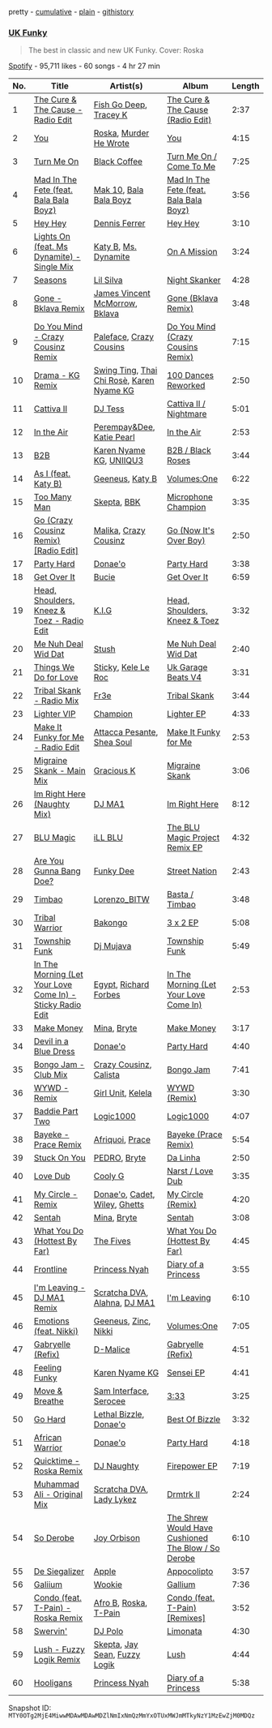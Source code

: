 pretty - [cumulative](/playlists/cumulative/37i9dQZF1DX2JKi7oFC6Jv.md) - [plain](/playlists/plain/37i9dQZF1DX2JKi7oFC6Jv) - [githistory](https://github.githistory.xyz/mackorone/spotify-playlist-archive/blob/main/playlists/plain/37i9dQZF1DX2JKi7oFC6Jv)

### [UK Funky](https://open.spotify.com/playlist/37i9dQZF1DX2JKi7oFC6Jv)

> The best in classic and new UK Funky\. Cover: Roska

[Spotify](https://open.spotify.com/user/spotify) - 95,711 likes - 60 songs - 4 hr 27 min

| No. | Title | Artist(s) | Album | Length |
|---|---|---|---|---|
| 1 | [The Cure & The Cause \- Radio Edit](https://open.spotify.com/track/2aYryJEl86lIZWCS6X1CUm) | [Fish Go Deep](https://open.spotify.com/artist/0fOlkKkWVb6gOtwUXL2i0y), [Tracey K](https://open.spotify.com/artist/2RG9WXLhvCaeGE3gFaAAZg) | [The Cure & The Cause \(Radio Edit\)](https://open.spotify.com/album/4O082xEh8tgidqkcNKrVEN) | 2:37 |
| 2 | [You](https://open.spotify.com/track/6u3r5ZllVScUXAHVSLsJVC) | [Roska](https://open.spotify.com/artist/5p8U1acntDKzfbbZLwWYE5), [Murder He Wrote](https://open.spotify.com/artist/4n11sJzNp7JjBQw9sDze9Z) | [You](https://open.spotify.com/album/4fgDSI70opc5iYRVcPBb5w) | 4:15 |
| 3 | [Turn Me On](https://open.spotify.com/track/7aUlBqAHppttybHHYrefZk) | [Black Coffee](https://open.spotify.com/artist/6wMr4zKPrrR0UVz08WtUWc) | [Turn Me On / Come To Me](https://open.spotify.com/album/2wVWjbRa5CuecQyf9Iu6en) | 7:25 |
| 4 | [Mad In The Fete \(feat\. Bala Bala Boyz\)](https://open.spotify.com/track/5Ax15OS8YLh8o7m20C90LX) | [Mak 10](https://open.spotify.com/artist/7b99UWPONneDHPNUmOppM9), [Bala Bala Boyz](https://open.spotify.com/artist/6VEV31FFx8Fh0cO37Twj11) | [Mad In The Fete \(feat\. Bala Bala Boyz\)](https://open.spotify.com/album/2rMfnYger1SSWEzZwayOpr) | 3:56 |
| 5 | [Hey Hey](https://open.spotify.com/track/6o4KTcGUoN8Xse2SNHorGU) | [Dennis Ferrer](https://open.spotify.com/artist/0MGTHZpAGf7isSfw8yMIoi) | [Hey Hey](https://open.spotify.com/album/4WOHS9vWb4Mu1bjNobDHmO) | 3:10 |
| 6 | [Lights On \(feat\. Ms Dynamite\) \- Single Mix](https://open.spotify.com/track/7FNcb05eBgScWaEEvJRKiw) | [Katy B](https://open.spotify.com/artist/5EUdiv20t58GCS09VMKk7M), [Ms\. Dynamite](https://open.spotify.com/artist/42qLC3FgtazA9AvaIoiP62) | [On A Mission](https://open.spotify.com/album/6KV9kNSuC1mmzrXKx6p6vV) | 3:24 |
| 7 | [Seasons](https://open.spotify.com/track/6GIpugZiRzU7XRbOYu5J1Z) | [Lil Silva](https://open.spotify.com/artist/2Kv0ApBohrL213X9avMrEn) | [Night Skanker](https://open.spotify.com/album/3bYu4hIyWLSQk6IoKeHkvd) | 4:28 |
| 8 | [Gone \- Bklava Remix](https://open.spotify.com/track/2JMNzion86EWocg5WhqYeS) | [James Vincent McMorrow](https://open.spotify.com/artist/7FDlvgcodNfC0IBdWevl4u), [Bklava](https://open.spotify.com/artist/71t5uC7AYxisT7Z55Y2Kqd) | [Gone \(Bklava Remix\)](https://open.spotify.com/album/3pqO9UtBlcOd1ZKfmlHK99) | 3:48 |
| 9 | [Do You Mind \- Crazy Cousinz Remix](https://open.spotify.com/track/5VnFXAOr6nLxbHuO3DjJBN) | [Paleface](https://open.spotify.com/artist/0qUCsTc5cWyv1svw2osJs8), [Crazy Cousins](https://open.spotify.com/artist/5RkMe6R9nx6zFIyBxZDGfr) | [Do You Mind \(Crazy Cousins Remix\)](https://open.spotify.com/album/0nAG55NlcJhwxHk7pF1DKx) | 7:15 |
| 10 | [Drama \- KG Remix](https://open.spotify.com/track/7eybuKPxcnQhH0kek8cdtd) | [Swing Ting](https://open.spotify.com/artist/6fvaKKPtpStFRXRTMmnYMX), [Thai Chi Rosè](https://open.spotify.com/artist/2cnUw1pL9ejLDYAd045bWR), [Karen Nyame KG](https://open.spotify.com/artist/2TsxAQQq0xVbjBOPXozFVz) | [100 Dances Reworked](https://open.spotify.com/album/0cx2mbLqBlGs1GrCtm28hk) | 2:50 |
| 11 | [Cattiva II](https://open.spotify.com/track/4tmVNT48Gax72Z34z8USF5) | [DJ Tess](https://open.spotify.com/artist/6vORm2dI5te54ETv0BBANC) | [Cattiva II / Nightmare](https://open.spotify.com/album/7wuzqUy3RfyAwJAvGIzhYK) | 5:01 |
| 12 | [In the Air](https://open.spotify.com/track/7Bo2yUrdisTMdQaFxsyYWb) | [Perempay&amp;Dee](https://open.spotify.com/artist/4jXioLVALuM4ZjScQumZgS), [Katie Pearl](https://open.spotify.com/artist/4oG2rj0Ojr35Pz6Z5NPlz8) | [In the Air](https://open.spotify.com/album/6aafzIxhjHMoFkgu9cdOju) | 2:53 |
| 13 | [B2B](https://open.spotify.com/track/3OrMbFUgXjchOYTU8TeLO7) | [Karen Nyame KG](https://open.spotify.com/artist/2TsxAQQq0xVbjBOPXozFVz), [UNIIQU3](https://open.spotify.com/artist/5aR8qSaApKChlZvzB0Jfpx) | [B2B / Black Roses](https://open.spotify.com/album/7rs4RT4DkkGWpdxT9belLA) | 3:44 |
| 14 | [As I \(feat\. Katy B\)](https://open.spotify.com/track/4m4bkvpKjOr439pmr4892r) | [Geeneus](https://open.spotify.com/artist/6ejhSoIRxxVXEDJTR3kAVx), [Katy B](https://open.spotify.com/artist/5EUdiv20t58GCS09VMKk7M) | [Volumes:One](https://open.spotify.com/album/60unLuchirb55pFWGSi5WX) | 6:22 |
| 15 | [Too Many Man](https://open.spotify.com/track/5iWkcEcUfymaq0POyWCbBQ) | [Skepta](https://open.spotify.com/artist/2p1fiYHYiXz9qi0JJyxBzN), [BBK](https://open.spotify.com/artist/24H5fZrUsczeOXjMQufShz) | [Microphone Champion](https://open.spotify.com/album/5pgSLDET4rMkAok3X4k0wP) | 3:35 |
| 16 | [Go \(Crazy Cousinz Remix\) \[Radio Edit\]](https://open.spotify.com/track/6mPFZysBmfAlDI4hmdOt7o) | [Malika](https://open.spotify.com/artist/4oCDlRaa8yRpe4keBeoVjb), [Crazy Cousinz](https://open.spotify.com/artist/6VXB0WH4MfmhZyongoEYZr) | [Go \(Now It's Over Boy\)](https://open.spotify.com/album/6Yb1sWq5u0lMJ4n90835L2) | 2:50 |
| 17 | [Party Hard](https://open.spotify.com/track/0S0qKgHu2CCL3MjPo3HMl5) | [Donae'o](https://open.spotify.com/artist/3xcx9CcYTM4M1890B8o9Bp) | [Party Hard](https://open.spotify.com/album/4HkdumZIdnXHQMYgwtG1VV) | 3:38 |
| 18 | [Get Over It](https://open.spotify.com/track/6EEL5iBZY1GecVqZrTd6Qs) | [Bucie](https://open.spotify.com/artist/7suaOI2AMM3ZqTa04oB8fG) | [Get Over It](https://open.spotify.com/album/4oFn3dF7q9lqii7y6AjYmB) | 6:59 |
| 19 | [Head, Shoulders, Kneez & Toez \- Radio Edit](https://open.spotify.com/track/0amlI2JWPEfxioAcc7kVSJ) | [K.I.G](https://open.spotify.com/artist/5urltEzdvmWz8tl1J4reSj) | [Head, Shoulders, Kneez & Toez](https://open.spotify.com/album/2Xi4tCQ7x4vnoNDCSdRoQv) | 3:32 |
| 20 | [Me Nuh Deal Wid Dat](https://open.spotify.com/track/3WJcd5MR3tM4zgaOJVTGXV) | [Stush](https://open.spotify.com/artist/3lR9sktAKCI2eJeTEHBcTT) | [Me Nuh Deal Wid Dat](https://open.spotify.com/album/7bidDEdcAleSX40qHvxEd1) | 2:40 |
| 21 | [Things We Do for Love](https://open.spotify.com/track/6aK9ltNssyBsh0C6Q9ZsVZ) | [Sticky](https://open.spotify.com/artist/2M9VekPKghfVcZKgiugbNH), [Kele Le Roc](https://open.spotify.com/artist/6147A0TM1JrrEkin51nwnD) | [Uk Garage Beats V4](https://open.spotify.com/album/0IhOfm65ovw4xuw8XXsef3) | 3:31 |
| 22 | [Tribal Skank \- Radio Mix](https://open.spotify.com/track/1o8waXzOEeUIAlsApWyLEp) | [Fr3e](https://open.spotify.com/artist/6sezwfsYnNgPPKvmv9FmoF) | [Tribal Skank](https://open.spotify.com/album/2waOIVyj1rWWRyBssmfAbt) | 3:44 |
| 23 | [Lighter VIP](https://open.spotify.com/track/58mlFUs5fy2d6B7bGA06iV) | [Champion](https://open.spotify.com/artist/3cHya45cxGzLYIPg2LRCCR) | [Lighter EP](https://open.spotify.com/album/1aMv0600AWsjglH7gdeOuL) | 4:33 |
| 24 | [Make It Funky for Me \- Radio Edit](https://open.spotify.com/track/3qb9Fv1hvfvu1JDssgHni7) | [Attacca Pesante](https://open.spotify.com/artist/71tqljagflr75OBdRDBWCa), [Shea Soul](https://open.spotify.com/artist/6nk7YSGGvz4AOOkbfMCNHh) | [Make It Funky for Me](https://open.spotify.com/album/1qgm6HW2V0GJXwpL1irUYl) | 2:53 |
| 25 | [Migraine Skank \- Main Mix](https://open.spotify.com/track/54KCXjzkieeuv6L0fzL0CG) | [Gracious K](https://open.spotify.com/artist/6V1DvxiIkIOvjTK2yzLNyy) | [Migraine Skank](https://open.spotify.com/album/6RhGWsbhsG19udkx5UotWT) | 3:06 |
| 26 | [Im Right Here \(Naughty Mix\)](https://open.spotify.com/track/5aVCzF8Df9wnnkskNK3ZDs) | [DJ MA1](https://open.spotify.com/artist/2QJVs1SDIWbAIqLSavHBQi) | [Im Right Here](https://open.spotify.com/album/4xJgP8lZ2v1F7SqSTScyvr) | 8:12 |
| 27 | [BLU Magic](https://open.spotify.com/track/7jXF5MEo0MBRjdf5Uy7j1t) | [iLL BLU](https://open.spotify.com/artist/550Zxz0BTZi3yd8gX9QINw) | [The BLU Magic Project Remix EP](https://open.spotify.com/album/1p8R2BA13zfBxEO5fMlImp) | 4:32 |
| 28 | [Are You Gunna Bang Doe?](https://open.spotify.com/track/4W7pSezkbbWWQIiRsiNxoW) | [Funky Dee](https://open.spotify.com/artist/4hzlCYExpUNcY6r0jFG3Pv) | [Street Nation](https://open.spotify.com/album/04geSaCj6lElctYUC0gFTd) | 2:43 |
| 29 | [Timbao](https://open.spotify.com/track/5sNy4a6dJKPNb2DFZ4qvxZ) | [Lorenzo\_BITW](https://open.spotify.com/artist/3Za28S9hIyeyGQmAk8d4FV) | [Basta / Timbao](https://open.spotify.com/album/2YgTYx8XxrFbOy08eVyNpA) | 3:48 |
| 30 | [Tribal Warrior](https://open.spotify.com/track/5nlOnRGgf46AmVzyAPDPyh) | [Bakongo](https://open.spotify.com/artist/4FmchdtAj76UxQiNOjCgMo) | [3 x 2 EP](https://open.spotify.com/album/4dvYDMor2bCeiyQh7hK4dJ) | 5:08 |
| 31 | [Township Funk](https://open.spotify.com/track/32bk6u6Pbe2cotvyKJgrP0) | [Dj Mujava](https://open.spotify.com/artist/5lwkumgV9KuPaGGRKxgdVu) | [Township Funk](https://open.spotify.com/album/3luAwCNNb1nLAwq2oMUhJi) | 5:49 |
| 32 | [In The Morning \(Let Your Love Come In\) \- Sticky Radio Edit](https://open.spotify.com/track/1nneW6gCqP7U9BPQ4F3Adg) | [Egypt](https://open.spotify.com/artist/3GhpUqhcaWVF5OdPb4KH86), [Richard Forbes](https://open.spotify.com/artist/0zz4dNczrASgFx0fkXrjJB) | [In The Morning \(Let Your Love Come In\)](https://open.spotify.com/album/0MT0W3eXcBOsBxTRguRnEk) | 2:53 |
| 33 | [Make Money](https://open.spotify.com/track/5D2nyKpovnlc0o6dFWA4Y1) | [Mina](https://open.spotify.com/artist/2KvWE2yC2SS2fck2WOm8Kv), [Bryte](https://open.spotify.com/artist/4LFakjYAIBquTKsvvLNiGi) | [Make Money](https://open.spotify.com/album/0lF3TZ4d8dK723Icsy5dvH) | 3:17 |
| 34 | [Devil in a Blue Dress](https://open.spotify.com/track/6mXvnvgtkVjXlg8bjzN71g) | [Donae'o](https://open.spotify.com/artist/3xcx9CcYTM4M1890B8o9Bp) | [Party Hard](https://open.spotify.com/album/4HkdumZIdnXHQMYgwtG1VV) | 4:40 |
| 35 | [Bongo Jam \- Club Mix](https://open.spotify.com/track/43MvSFYL99yAvRi4a3Ln8U) | [Crazy Cousinz](https://open.spotify.com/artist/6VXB0WH4MfmhZyongoEYZr), [Calista](https://open.spotify.com/artist/6A2nY049pOVi16IhBf5Ui2) | [Bongo Jam](https://open.spotify.com/album/6xWb3uW2YtedtmnBWYKUMN) | 7:41 |
| 36 | [WYWD \- Remix](https://open.spotify.com/track/4hFi1gI6EUBHoi9FjtvCKN) | [Girl Unit](https://open.spotify.com/artist/3Jq7bBEptoqWjGQwrkLTWp), [Kelela](https://open.spotify.com/artist/1U0sIzpRtDkvu1hXXzxh60) | [WYWD \(Remix\)](https://open.spotify.com/album/59jfLC0bogTno4bbYdyLgR) | 3:30 |
| 37 | [Baddie Part Two](https://open.spotify.com/track/6E7XIQi34rNTNfyNPOK59l) | [Logic1000](https://open.spotify.com/artist/2EFsfh1zewsSWhDINv7j1I) | [Logic1000](https://open.spotify.com/album/7fZTnHD6lSqDSJdKw1bHGn) | 4:07 |
| 38 | [Bayeke \- Prace Remix](https://open.spotify.com/track/3K648LEPGPtfd0CSC36wkx) | [Afriquoi](https://open.spotify.com/artist/2WEEw0QrAOyeMHpeXnDqQT), [Prace](https://open.spotify.com/artist/2K5oIzqUzZKO738h7GT3iv) | [Bayeke \(Prace Remix\)](https://open.spotify.com/album/6nLaRTMNGiPyhszXePW6NP) | 5:54 |
| 39 | [Stuck On You](https://open.spotify.com/track/2Xb7RtwHMkdNF5nCDWS1W5) | [PEDRO](https://open.spotify.com/artist/0itKTaTB3xwSl5Na3TdXM5), [Bryte](https://open.spotify.com/artist/3l3kDKYrIrWoPDA5R0VWEO) | [Da Linha](https://open.spotify.com/album/6SL6Sd07xhv6Rsr6TrFjPh) | 2:50 |
| 40 | [Love Dub](https://open.spotify.com/track/2T4eUTOuEXnUWsQVyPzdGf) | [Cooly G](https://open.spotify.com/artist/0XfcR8jVPEm77dOJEN9tvq) | [Narst / Love Dub](https://open.spotify.com/album/14AlAp96M3GOiLoGSdeAYu) | 3:35 |
| 41 | [My Circle \- Remix](https://open.spotify.com/track/7gDEIbmCStEGzICfqOTWeJ) | [Donae'o](https://open.spotify.com/artist/3xcx9CcYTM4M1890B8o9Bp), [Cadet](https://open.spotify.com/artist/1Gm0kKaDx4GH6pQF88rjSK), [Wiley](https://open.spotify.com/artist/7k9T7lZlHjRAM1bb0r9Rm3), [Ghetts](https://open.spotify.com/artist/7zJL978NtANOysfGY21ty6) | [My Circle \(Remix\)](https://open.spotify.com/album/3IrXZ0zBVpZCk62OaQg4AS) | 4:20 |
| 42 | [Sentah](https://open.spotify.com/track/3ozyBc00Z3ZARwbvSYHBjP) | [Mina](https://open.spotify.com/artist/2KvWE2yC2SS2fck2WOm8Kv), [Bryte](https://open.spotify.com/artist/4LFakjYAIBquTKsvvLNiGi) | [Sentah](https://open.spotify.com/album/3wkIHYwO7iSF8NGzaS89p2) | 3:08 |
| 43 | [What You Do \(Hottest By Far\)](https://open.spotify.com/track/5VbB0e2Sv6vxWLmroz1Vem) | [The Fives](https://open.spotify.com/artist/5EiVAQAe0qLKANwPmUFliS) | [What You Do \(Hottest By Far\)](https://open.spotify.com/album/5rCXzdvDDWsCzfarkeKbZK) | 4:45 |
| 44 | [Frontline](https://open.spotify.com/track/7xcSVlVE9UoDBAZ5Kg49QB) | [Princess Nyah](https://open.spotify.com/artist/0hqvQutG576D21W1yxkSsh) | [Diary of a Princess](https://open.spotify.com/album/4O0IasqwL2wAtmD5kjtmNz) | 3:55 |
| 45 | [I'm Leaving \- DJ MA1 Remix](https://open.spotify.com/track/1FBywaUBHlHPITBb8CBnw3) | [Scratcha DVA](https://open.spotify.com/artist/4RsQj1228RD7TFtUGCKRg7), [Alahna](https://open.spotify.com/artist/42fTN7oysCDCuBqTpdweZo), [DJ MA1](https://open.spotify.com/artist/2QJVs1SDIWbAIqLSavHBQi) | [I'm Leaving](https://open.spotify.com/album/6u2aha2pOUjWd2WfqhEGgX) | 6:10 |
| 46 | [Emotions \(feat\. Nikki\)](https://open.spotify.com/track/7m3jySZj6AMGqoUHm1gLl8) | [Geeneus](https://open.spotify.com/artist/6ejhSoIRxxVXEDJTR3kAVx), [Zinc](https://open.spotify.com/artist/6rNNzYwIibSLwFxDfXDBeS), [Nikki](https://open.spotify.com/artist/0jMnOC6Aa7ayV4nBZrGEwm) | [Volumes:One](https://open.spotify.com/album/60unLuchirb55pFWGSi5WX) | 7:05 |
| 47 | [Gabryelle \(Refix\)](https://open.spotify.com/track/2W0yd6yqi5idPpErkIMWxh) | [D\-Malice](https://open.spotify.com/artist/1KeTaqYMcbzM55p0D9JymT) | [Gabryelle \(Refix\)](https://open.spotify.com/album/3FMYlqSKfihyze2nDho7sO) | 4:51 |
| 48 | [Feeling Funky](https://open.spotify.com/track/764vblH9EXsgdtrSpCGmL6) | [Karen Nyame KG](https://open.spotify.com/artist/2TsxAQQq0xVbjBOPXozFVz) | [Sensei EP](https://open.spotify.com/album/4eOUxNKQxKBdwIAoOpXHDf) | 4:41 |
| 49 | [Move & Breathe](https://open.spotify.com/track/0tUBJgHumIS69lTHJ94bRM) | [Sam Interface](https://open.spotify.com/artist/04dcWSXP57PDMzOuQ2tgMw), [Serocee](https://open.spotify.com/artist/6eccR9J1A0lXF0AFvj5JO9) | [3:33](https://open.spotify.com/album/6DzzvDoOqxVBuUmAniObKb) | 3:25 |
| 50 | [Go Hard](https://open.spotify.com/track/4K9QL2YtsACZbgSePiGnvj) | [Lethal Bizzle](https://open.spotify.com/artist/4KGNjRvBeqS7wDrExXVN8a), [Donae'o](https://open.spotify.com/artist/3xcx9CcYTM4M1890B8o9Bp) | [Best Of Bizzle](https://open.spotify.com/album/6Kdsrh31egVDwdWFNKb6XW) | 3:32 |
| 51 | [African Warrior](https://open.spotify.com/track/6dL3LxoLp1NBK4DsoE6phw) | [Donae'o](https://open.spotify.com/artist/3xcx9CcYTM4M1890B8o9Bp) | [Party Hard](https://open.spotify.com/album/4HkdumZIdnXHQMYgwtG1VV) | 4:18 |
| 52 | [Quicktime \- Roska Remix](https://open.spotify.com/track/1FDicxg7GVUtCqhF4xgdcI) | [DJ Naughty](https://open.spotify.com/artist/5SThGnsHuNHE99IzvbfKgo) | [Firepower EP](https://open.spotify.com/album/4o2FL2jtRxupHPOGX7Af5U) | 7:19 |
| 53 | [Muhammad Ali \- Original Mix](https://open.spotify.com/track/6EFSYhuNSpt6RC7n8ItHBD) | [Scratcha DVA](https://open.spotify.com/artist/4RsQj1228RD7TFtUGCKRg7), [Lady Lykez](https://open.spotify.com/artist/2G7c1PLHP1kGjq6XAol0MS) | [Drmtrk II](https://open.spotify.com/album/0odn367rNyxYJb1urf9JIs) | 2:24 |
| 54 | [So Derobe](https://open.spotify.com/track/0HlQ8eP4Xdovcw4f235zTQ) | [Joy Orbison](https://open.spotify.com/artist/0aIpJqqTLf683ojWREc5lg) | [The Shrew Would Have Cushioned The Blow / So Derobe](https://open.spotify.com/album/0Q0xQqRk5NCMzv4LLn1D6B) | 6:10 |
| 55 | [De Siegalizer](https://open.spotify.com/track/05oRAIJvKCJ5Vku1RLldwB) | [Apple](https://open.spotify.com/artist/0cLE7Rf26nPEpDrm20OrHf) | [Appocolipto](https://open.spotify.com/album/2hKShqGKTrmyKECCD6VX5G) | 3:57 |
| 56 | [Galiium](https://open.spotify.com/track/4yCJxYCe7tIw0lCx68yQq0) | [Wookie](https://open.spotify.com/artist/4MswQnojZK1oRaxNsACqjv) | [Gallium](https://open.spotify.com/album/4sq8Tr818HVyApngtRX6nP) | 7:36 |
| 57 | [Condo \(feat\. T\-Pain\) \- Roska Remix](https://open.spotify.com/track/2Sr9fbiNrVxIWav7F3Z1qP) | [Afro B](https://open.spotify.com/artist/7oMRcCu0OYSCtCyS3P37iC), [Roska](https://open.spotify.com/artist/5p8U1acntDKzfbbZLwWYE5), [T\-Pain](https://open.spotify.com/artist/3aQeKQSyrW4qWr35idm0cy) | [Condo \(feat\. T\-Pain\) \[Remixes\]](https://open.spotify.com/album/2LRP4vOT55IKQHnQvi4hwr) | 3:52 |
| 58 | [Swervin'](https://open.spotify.com/track/5EIrCD2J9rcrTavGMRfQ0r) | [DJ Polo](https://open.spotify.com/artist/2ZG0gXLgRGunF4fBMVGKK7) | [Limonata](https://open.spotify.com/album/41XA8aTPXJnZig1wkoIOaS) | 4:30 |
| 59 | [Lush \- Fuzzy Logik Remix](https://open.spotify.com/track/70sPvzZcGOYK0CnxzYrGC7) | [Skepta](https://open.spotify.com/artist/2p1fiYHYiXz9qi0JJyxBzN), [Jay Sean](https://open.spotify.com/artist/4pADjHPWyrlAF0FA7joK2H), [Fuzzy Logik](https://open.spotify.com/artist/4piotdMysykYFW82NqRaLy) | [Lush](https://open.spotify.com/album/3ECz7PCncaV9aWNA9XVWVv) | 4:44 |
| 60 | [Hooligans](https://open.spotify.com/track/6lwSTvfBrn1esn11S8Z4we) | [Princess Nyah](https://open.spotify.com/artist/0hqvQutG576D21W1yxkSsh) | [Diary of a Princess](https://open.spotify.com/album/4O0IasqwL2wAtmD5kjtmNz) | 5:38 |

Snapshot ID: `MTY0OTg2MjE4MiwwMDAwMDAwMDZlNmIxNmQzMmYxOTUxMWJmMTkyNzY1MzEwZjM0MDQz`
